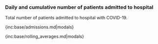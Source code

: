 ### Daily and cumulative number of patients admitted to hospital

 Total number of patients admitted to hospital with COVID-19.

{inc:base/admissions.md|modals}

{inc:base/rolling_averages.md|modals}
